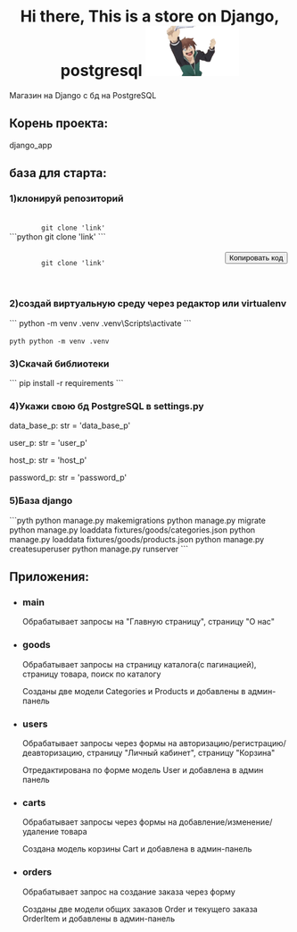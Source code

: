  <style>
        pre {
            position: relative;
        }
        button {
            position: absolute;
            top: 5px;
            right: 5px;
        }
    </style>


<h1 align="center">Hi there, This is a store on Django, postgresql
<img src="https://github.com/Yomorad/yomorad/blob/main/icons/pantsu-konosuba.gif" height="90"/></h1>

<p>Магазин на Django с бд на PostgreSQL</p>

<h2>Корень проекта:</h2>
<p>django_app</p>

<h2>база для старта:</h2>
<h3>1)клонируй репозиторий</h3>
<code>
        git clone 'link'
</code>
```python
git clone 'link'
```
<pre>
    <code>
        git clone 'link'
    </code>
    <button onclick="copyCode()">Копировать код</button>
</pre>
<h3>2)создай виртуальную среду через редактор или virtualenv</h3>
```
python -m venv .venv
.venv\Scripts\activate
```

```pyth python -m venv .venv```


<h3>3)Скачай библиотеки</h3>
```
pip install -r requirements
```
<h3>4)Укажи свою бд PostgreSQL в settings.py</h3>
<p>data_base_p: str = 'data_base_p'</p>
<p>user_p: str = 'user_p'</p>
<p>host_p: str = 'host_p'</p>
<p>password_p: str = 'password_p'</p>

<h3>5)База django</h3>
```pyth
python manage.py makemigrations
python manage.py migrate
python manage.py loaddata fixtures/goods/categories.json
python manage.py loaddata fixtures/goods/products.json
python manage.py createsuperuser
python manage.py runserver
```
<h2>Приложения:</h2>
<ul class="list-style-type: disc">
    <li><h3>main</h3></li>
    <p>Обрабатывает запросы на "Главную страницу", страницу "О нас"</p>
    <li><h3>goods</h3></li>
    <p>Обрабатывает запросы на страницу каталога(с пагинацией), страницу товара, поиск по каталогу</p>
    <p>Созданы две модели Categories и Products и добавлены в админ-панель</p>   
    <li><h3>users</h3></li>
    <p>Обрабатывает запросы через формы на авторизацию/регистрацию/деавторизацию, страницу "Личный кабинет", страницу "Корзина"</p>
    <p>Отредактирована по форме модель User и добавлена в админ панель</p>   
    <li><h3>carts</h3></li>
    <p>Обрабатывает запросы через формы на добавление/изменение/удаление товара</p>
    <p>Создана модель корзины Cart и добавлена в админ-панель</p>   
    <li><h3>orders</h3></li>
    <p>Обрабатывает запрос на создание заказа через форму</p>
    <p>Созданы две модели общих заказов Order и текущего заказа OrderItem и добавлены в админ-панель</p>   
</ul>

<script>
    function copyCode() {
        var codeBlock = document.querySelector('pre');
        var range = document.createRange();
        range.selectNode(codeBlock);
        window.getSelection().removeAllRanges();
        window.getSelection().addRange(range);
        document.execCommand('copy');
        window.getSelection().removeAllRanges();
        alert('Код скопирован!');
    }
</script>